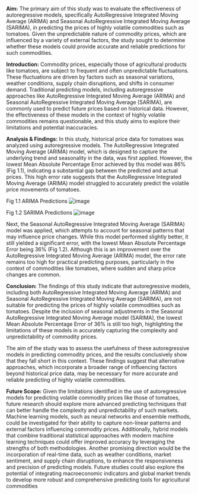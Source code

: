 **Aim:**
The primary aim of this study was to evaluate the effectiveness of autoregressive models, specifically AutoRegressive Integrated Moving Average (ARIMA) and Seasonal AutoRegressive Integrated Moving Average (SARIMA), in predicting the prices of highly volatile commodities such as tomatoes. Given the unpredictable nature of commodity prices, which are influenced by a variety of external factors, the study sought to determine whether these models could provide accurate and reliable predictions for such commodities.

**Introduction:**
Commodity prices, especially those of agricultural products like tomatoes, are subject to frequent and often unpredictable fluctuations. These fluctuations are driven by factors such as seasonal variations, weather conditions, supply chain disruptions, and shifts in consumer demand. Traditional predicting models, including autoregressive approaches like AutoRegressive Integrated Moving Average (ARIMA) and Seasonal AutoRegressive Integrated Moving Average (SARIMA), are commonly used to predict future prices based on historical data. However, the effectiveness of these models in the context of highly volatile commodities remains questionable, and this study aims to explore their limitations and potential inaccuracies.

**Analysis & Findings:**
In this study, historical price data for tomatoes was analyzed using autoregressive models. The AutoRegressive Integrated Moving Average (ARIMA) model, which is designed to capture the underlying trend and seasonality in the data, was first applied. However, the lowest Mean Absolute Percentage Error achieved by this model was 86% (Fig 1.1), indicating a substantial gap between the predicted and actual prices. This high error rate suggests that the AutoRegressive Integrated Moving Average (ARIMA) model struggled to accurately predict the volatile price movements of tomatoes.


Fig 1.1 ARIMA Predictions
![image](https://github.com/user-attachments/assets/43001f70-130b-4843-92e5-6a162e89d2e5)


Fig 1.2 SARIMA Predictions
![image](https://github.com/user-attachments/assets/4071e6e2-62aa-423b-a628-b7d90c76ae0d)

 
Next, the Seasonal AutoRegressive Integrated Moving Average (SARIMA) model was applied, which attempts to account for seasonal patterns that may influence price changes. While this model performed slightly better, it still yielded a significant error, with the lowest Mean Absolute Percentage Error being 36% (Fig 1.2). Although this is an improvement over the AutoRegressive Integrated Moving Average (ARIMA) model, the error rate remains too high for practical predicting purposes, particularly in the context of commodities like tomatoes, where sudden and sharp price changes are common.

**Conclusion:**
The findings of this study indicate that autoregressive models, including both AutoRegressive Integrated Moving Average (ARIMA) and Seasonal AutoRegressive Integrated Moving Average (SARIMA), are not suitable for predicting the prices of highly volatile commodities such as tomatoes. Despite the inclusion of seasonal adjustments in the Seasonal AutoRegressive Integrated Moving Average model (SARIMA), the lowest Mean Absolute Percentage Error of 36% is still too high, highlighting the limitations of these models in accurately capturing the complexity and unpredictability of commodity prices.

The aim of the study was to assess the usefulness of these autoregressive models in predicting commodity prices, and the results conclusively show that they fall short in this context. These findings suggest that alternative approaches, which incorporate a broader range of influencing factors beyond historical price data, may be necessary for more accurate and reliable predicting of highly volatile commodities.

**Future Scope:**
Given the limitations identified in the use of autoregressive models for predicting volatile commodity prices like those of tomatoes, future research should explore more advanced predicting techniques that can better handle the complexity and unpredictability of such markets. Machine learning models, such as neural networks and ensemble methods, could be investigated for their ability to capture non-linear patterns and external factors influencing commodity prices. Additionally, hybrid models that combine traditional statistical approaches with modern machine learning techniques could offer improved accuracy by leveraging the strengths of both methodologies. Another promising direction would be the incorporation of real-time data, such as weather conditions, market sentiment, and supply chain disruptions, to enhance the responsiveness and precision of predicting models. Future studies could also explore the potential of integrating macroeconomic indicators and global market trends to develop more robust and comprehensive predicting tools for agricultural commodities
